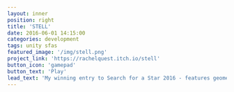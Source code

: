 ```yaml
---
layout: inner
position: right
title: 'STELL'
date: 2016-06-01 14:15:00
categories: development
tags: unity sfas
featured_image: '/img/stell.png'
project_link: 'https://rachelquest.itch.io/stell'
button_icon: 'gamepad'
button_text: 'Play'
lead_text: 'My winning entry to Search for a Star 2016 - features geometric bullet-hell patterns, endless ramping difficulty curve, and striking monochrome vector graphics using fontawesome icons.'
---
```

